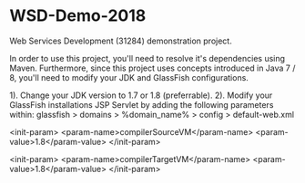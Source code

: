 # WSD-Demo-2018
Web Services Development (31284) demonstration project.

In order to use this project, you'll need to resolve it's dependencies using Maven. Furthermore, since this project uses concepts introduced in Java 7 / 8, you'll need to modify your JDK and GlassFish configurations.

1). Change your JDK version to 1.7 or 1.8 (preferrable).
2). Modify your GlassFish installations JSP Servlet by adding the following parameters within: glassfish > domains > %domain_name% > config > default-web.xml

&lt;init-param&gt;
&lt;param-name&gt;compilerSourceVM&lt;/param-name&gt;
&lt;param-value&gt;1.8&lt;/param-value&gt;
&lt;/init-param&gt;

&lt;init-param&gt;
&lt;param-name&gt;compilerTargetVM&lt;/param-name&gt;
&lt;param-value&gt;1.8&lt;/param-value&gt;
&lt;/init-param&gt;
